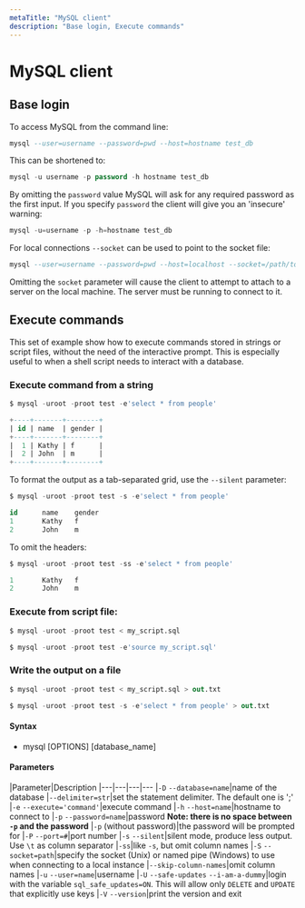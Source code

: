 ```yaml
---
metaTitle: "MySQL client"
description: "Base login, Execute commands"
---
```


# MySQL client



## Base login


To access MySQL from the command line:

```sql
mysql --user=username --password=pwd --host=hostname test_db

```

This can be shortened to:

```sql
mysql -u username -p password -h hostname test_db

```

By omitting the `password` value MySQL will ask for any required password as the first input. If you specify `password` the client will give you an 'insecure' warning:

```sql
mysql -u=username -p -h=hostname test_db

```

For local connections `--socket` can be used to point to the socket file:

```sql
mysql --user=username --password=pwd --host=localhost --socket=/path/to/mysqld.sock test_db

```

Omitting the `socket` parameter will cause the client to attempt to attach to a server on the local machine. The server must be running to connect to it.



## Execute commands


This set of example show how to execute commands stored in strings or script files, without the need of the interactive prompt. This is especially useful to when a shell script needs to interact with a database.

### Execute command from a string

```sql
$ mysql -uroot -proot test -e'select * from people'

+----+-------+--------+
| id | name  | gender |
+----+-------+--------+
|  1 | Kathy | f      |
|  2 | John  | m      |
+----+-------+--------+

```

To format the output as a tab-separated grid, use the `--silent` parameter:

```sql
$ mysql -uroot -proot test -s -e'select * from people'

id      name    gender
1       Kathy   f
2       John    m

```

To omit the headers:

```sql
$ mysql -uroot -proot test -ss -e'select * from people'

1       Kathy   f
2       John    m

```

### Execute from script file:

```sql
$ mysql -uroot -proot test < my_script.sql

```

```sql
$ mysql -uroot -proot test -e'source my_script.sql'

```

### Write the output on a file

```sql
$ mysql -uroot -proot test < my_script.sql > out.txt

$ mysql -uroot -proot test -s -e'select * from people' > out.txt

```



#### Syntax


- mysql [OPTIONS] [database_name]



#### Parameters


|Parameter|Description
|---|---|---|---
|`-D` `--database=name`|name of the database
|`--delimiter=str`|set the statement delimiter. The default one is ';'
|`-e` `--execute='command'`|execute command
|`-h` `--host=name`|hostname to connect to
|`-p` `--password=name`|password **Note: there is no space between `-p` and the password**
|`-p` (without password)|the password will be prompted for
|`-P` `--port=#`|port number
|`-s` `--silent`|silent mode, produce less output. Use `\t` as column separator
|`-ss`|like `-s`, but omit column names
|`-S` `--socket=path`|specify the socket (Unix) or named pipe (Windows) to use when connecting to a local instance
|`--skip-column-names`|omit column names
|`-u` `--user=name`|username
|`-U` `--safe-updates` `--i-am-a-dummy`|login with the variable `sql_safe_updates=ON`. This will allow only `DELETE` and `UPDATE` that explicitly use keys
|`-V` `--version`|print the version and exit

